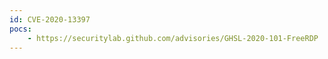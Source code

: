 ```yaml
---
id: CVE-2020-13397
pocs:
    - https://securitylab.github.com/advisories/GHSL-2020-101-FreeRDP
---
```

